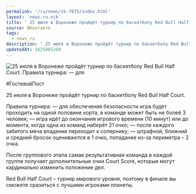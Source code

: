 ```yaml
---
permalink: '/ru/news/vk-7675/index.html'
layout: 'news.ru.njk'
title: ' 25 июля в Воронеже пройдёт турнир по баскетболу Red Bull Half Court'
source: ВКонтакте
tags:
  - news_ru
description: ' 25 июля в Воронеже пройдёт турнир по баскетболу Red Bull Half Court'
updatedAt: 1625065260
---
```

![ 25 июля в Воронеже пройдёт турнир по баскетболу Red Bull Half Court. Правила турнира: — для](https://sun9-41.userapi.com/sun9-88/impg/OXcme28bb4CutDEKnmtB3FtIwBeUJ06_rOnqAA/-nGtLxKYOys.jpg?size=1280x853&quality=96&sign=3a42bde367b1ad6041bedd5224689155&c_uniq_tag=d4uPrPUY4-CCH-ZiLZeZqo-SbQWvsc4XcPTqyBJMe6E&type=album)

#ГостевойПост

25 июля в Воронеже пройдёт турнир по баскетболу Red Bull Half Court.

Правила турнира:
— для обеспечения безопасности игра будет проходить на одной половине корта, в команде может быть не болеё 3 человек;
— игра идёт до окончания игрового времени (10 минут) или до момента, когда одна из команд наберёт 21 очко;
— после каждого забитого мяча владение переходит к сопернику;
— штрафной, ближний и средний бросок оцениваются в 1 очко, попадание из-за периметра – 2 очка.

После группового этапа самая результативная команда в каждой группе получает дополнительные очки Court Score, которые могут кардинально изменить положение дел.

Red Bull Half Court – турнир мирового уровня, поэтому в финале вы сможете сразиться с лучшими игроками планеты.
